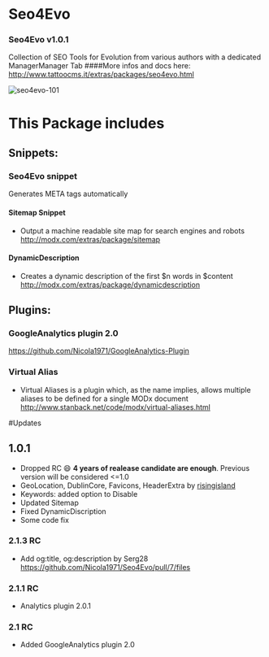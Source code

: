 Seo4Evo
=======
### Seo4Evo v1.0.1

Collection of SEO Tools for Evolution from various authors with a dedicated ManagerManager Tab
####More infos and docs here:
http://www.tattoocms.it/extras/packages/seo4evo.html

![seo4evo-101](https://user-images.githubusercontent.com/7342798/35049398-2c43ebce-fba0-11e7-84f4-389bc65853a0.png)

# This Package includes   

## Snippets:
### Seo4Evo snippet 
Generates META tags automatically 

#### Sitemap Snippet 
* Output a machine readable site map for search engines and robots
http://modx.com/extras/package/sitemap

#### DynamicDescription
* Creates a dynamic description of the first $n words in $content
http://modx.com/extras/package/dynamicdescription

## Plugins:
### GoogleAnalytics plugin 2.0 
https://github.com/Nicola1971/GoogleAnalytics-Plugin

### Virtual Alias
* Virtual Aliases is a plugin which, as the name implies, allows multiple aliases to be defined for a single MODx document
http://www.stanback.net/code/modx/virtual-aliases.html


 
#Updates
## 1.0.1 
* Dropped RC :smile: **4 years of realease candidate are enough**. Previous version will be considered <=1.0
* GeoLocation, DublinCore, Favicons, HeaderExtra by  [risingisland](https://github.com/risingisland)
* Keywords: added option to Disable
* Updated Sitemap
* Fixed DynamicDiscription
* Some code fix

### 2.1.3 RC 
* Add og:title, og:description by Serg28 https://github.com/Nicola1971/Seo4Evo/pull/7/files
### 2.1.1 RC 
* Analytics plugin 2.0.1
### 2.1 RC 
* Added GoogleAnalytics plugin 2.0 



